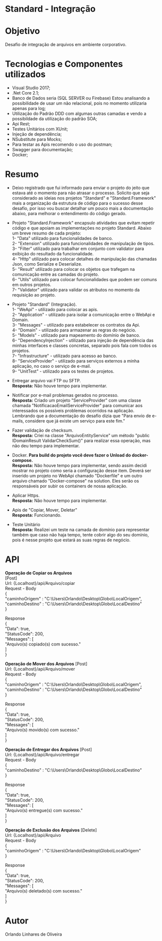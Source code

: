 # Standard - Integração

# Objetivo
Desafio de integração de arquivos em ambiente corporativo.

# Tecnologias e Componentes utilizados
- Visual Studio 2017;
- .Net Core 2.1;
- Banco de Dados seria (SQL SERVER ou Firebase) Estou analisando a possibilidade de usar um não relacional, pois no momento utilizaria apenas para log;
- Utilização do Padrão DDD com algumas outras camadas e vendo a possibildade da utilização do padrão SOA;
- Api Rest;
- Testes Unitários com XUnit;
- Injeção de dependência;
- NSubstitute para Mocks;
- Para testar as Apis recomendo o uso do postman;
- Swagger para documentação;
- Docker;

# Resumo
- Deixo registrado que fui informado para enviar o projeto do jeito que estava até o momento para não atrasar o processo. Solicito que seja considerado as ideias nos projetos "Standard" e "Standard.Framework" mais a organização da estrutura de código para o sucesso desse desafio, por isso vou buscar detalhar um pouco mais a documentação abaixo, para melhorar o entendimento do código gerado.

- Projeto "Standard.Framework" encapsulo atividades que evitam repetir código e que apoiam as implementações no projeto Standard. 
Abaixo um breve resumo de cada projeto:  
1- "Data" utilizado para funcionalidades de banco.  
2- "Extension" utilizado para funcionalidades de manipulação de tipos.  
3- "Filter" utilizado para trabalhar em conjunto com validator para exibição do resultado da funcionalidade.  
4- "Http" utilizado para colocar detalhes de manipulação das chamadas Json, como Serialize e Deserialize.  
5- "Result" utilizado para colocar os objetos que trafegam na comunicação entre as camadas do projeto.  
6- "Utils" utilizado para colocar funcionalidades que podem ser comuns em outros projetos.  
7- "Validator" utilizado para validar os atributos no momento da requisição ao projeto.
  
- Projeto "Standard" (Integração).  
1- "WeApi" - utilizado para colocar as apis.  
2- "Application" - utilizado para isolar a comunicação entre o WebApi e Domain.  
3- "Messages" - utilizado para estabelecer os contratos da Api.  
4- "Domain" - utilizado para armazenar as regras do negócio.  
5- "Models" - utilizado para mapeamento do domínio de banco.  
6- "DependencyInjection" - utilizado para injeção de dependência das minhas interfaces e classes concretas, separado pois fala com todos os projetos.  
7- "Infrastructure" - utilizado para acesso ao banco.  
8- "ServiceProvider" - utilizado para serviços externos a minha aplicação, no caso o serviço de e-mail.  
9- "UnitTest" - utilizado para os testes de projetos.
  
- Entregar arquivo vai FTP ou SFTP.  
**Resposta:** Não houve tempo para implementar.

- Notificar por e-mail problemas gerados no processo.  
**Resposta:** Criado um projeto "ServiceProvider" com uma classe chamada "NotificacaoEmailServiceProvider" para comunicar aos interessados os possíveis problemas ocorridos na aplicação. Lembrando que a documentação do desafio dizia que "Para envio de e-mails, considere que já existe um serviço para este fim."

- Fazer validação de checksum.  
**Resposta:** Criei na classe "ArquivoEntityService" um método "public IDomainResult<bool> ValidarCheckSum()" para realizar essa operação, mas não deu tempo para implementar.
  
- Docker. **Para build do projeto você deve fazer o Unload do docker-compose.**  
**Resposta:** Não houve tempo para implementar, sendo assim decidi mostrar no projeto como seria a configuração desse item. Deverá ser inserido um projeto no WebApi chamado "Dockerfile" e um outro arquivo chamado "Docker-compose" na solution. Eles serão os responsáveis por subir os containers de nossa aplicação. 
  
- Aplicar Https.  
**Resposta:** Não houve tempo para implementar.
  
- Apis de "Copiar, Mover, Deletar"  
**Resposta:** Funcionando.
  
- Teste Unitário  
**Resposta:** Realizei um teste na camada de domínio para representar também que caso não haja tempo, tente cobrir algo do seu domínio, pois é nesse projeto que estará as suas regras de negócio.

# API
**Operação de Copiar os Arquivos**  
[Post]  
Url: {Localhost}/api/Arquivo/copiar  
Request - Body  
{  
	"caminhoOrigem" : "C:\\Users\\Orlando\\Desktop\\Globo\\LocalOrigem",  
	"caminhoDestino" : "C:\\Users\\Orlando\\Desktop\\Globo\\LocalDestino"  
}  

Response  
{  
	"Data": true,  
	"StatusCode": 200,  
	"Messages": [  
	"Arquivo(s) copiado(s) com sucesso."  
	]  
}

**Operação de Mover dos Arquivos**
[Post]  
Url: {Localhost}/api/Arquivo/mover  
Request - Body  
{  
	"caminhoOrigem" : "C:\\Users\\Orlando\\Desktop\\Globo\\LocalOrigem",  
	"caminhoDestino" : "C:\\Users\\Orlando\\Desktop\\Globo\\LocalDestino"  
}  

Response  
{  
	"Data": true,  
	"StatusCode": 200,  
	"Messages": [  
	"Arquivo(s) movido(s) com sucesso."  
	]  
}

**Operação de Entregar dos Arquivos**
[Post]  
Url: {Localhost}/api/Arquivo/entregar  
Request - Body  
{  
	"caminhoDestino" : "C:\\Users\\Orlando\\Desktop\\Globo\\LocalDestino"  
}  

Response  
{  
	"Data": true,  
	"StatusCode": 200,  
	"Messages": [  
	"Arquivo(s) entregue(s) com sucesso."  
	]  
}

**Operação de Exclusão dos Arquivos**
[Delete]  
Url: {Localhost}/api/Arquivo  
Request - Body  
{  
	"caminhoOrigem" : "C:\\Users\\Orlando\\Desktop\\Globo\\LocalOrigem"  
}  

Response  
{  
	"Data": true,  
	"StatusCode": 200,  
	"Messages": [  
	"Arquivo(s) deletado(s) com sucesso."  
	]  
}

# Autor
Orlando Linhares de Oliveira
